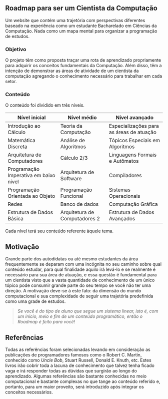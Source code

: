 ## Roadmap para ser um Cientista da Computação

Um website que contém uma trajetória com perspectivas diferentes baseado na experiência como um estudante Bacharelado em Ciências da Computação. Nada como um mapa mental para organizar a programação de estudos.

### Objetivo

O projeto têm como proposta traçar uma rota de aprendizado propriamente para adquirir os conceitos fundamentais da Computação. Além disso, têm a intenção de demonstrar as áreas de atividade de um cientista da computação agregando o conhecimento necessário para trabalhar em cada setor.

### Conteúdo

O conteúdo foi dividido em três níveis.

| Nível inicial | Nível médio | Nível avançado |
| -----------------------| -------------- | -----------------|
| Introdução ao Cálculo | Teoria da Computação | Especializações para as áreas de atuação |
| Matemática Discreta | Análise de Algoritmos | Tópicos Especiais em Algoritmos | 
| Arquitetura de Computadores | Cálculo 2/3 | Linguagens Formais e Autômatos |
| Programação Imperativa em baixo nível | Arquitetura de Software | Compiladores |
| Programação Orientada ao Objeto | Programação Funcional | Sistemas Operacionais |
| Redes | Banco de dados | Computação Gráfica | 
| Estrutura de Dados Básica | Arquitetura de Computadores 2| Estrutura de Dados Avançados |


Cada nível terá seu conteúdo referente àquele tema. 

## Motivação

Grande parte dos autodidatas ou até mesmo estudantes da área frequentemente se deparam com uma incógnita no seu caminho sobre qual conteúdo estudar, para qual finalidade aquilo irá levá-lo e se realmente é necessário para sua área de atuação, e essa questão é fundamental para um cientista visto que a vasta quantidade de conhecimento de um único tópico pode consumir grande parte do seu tempo se você não ter uma direção. A motivação deve-se à este fato: da dimensão do mundo computacional e sua complexidade de seguir uma trajetória predefinida como uma grade de estudos. 

>  *Se você é do tipo de aluno que segue um sistema linear, isto é, com um inicio, meio e fim de um conteúdo programático, então o Roadmap é feito para você!* 

## Referências

Todas as referências foram selecionadas levando em consideração as publicações de programadores famosos como o Robert C. Martin, conhecido como *Uncle Bob*,  Stuart Russell, Donald E. Knuth, etc. Estes livros irão cobrir toda a lacuna de conhecimento que talvez tenha ficado vaga e irá responder todas as dúvidas que surgirão ao longo do aprendizado. Algumas referências são bastante conhecidas no meio computacional e bastante complexas no que tange ao conteúdo referido e, portanto, para um maior proveito, será introduzido após integrar os conceitos necessários.
